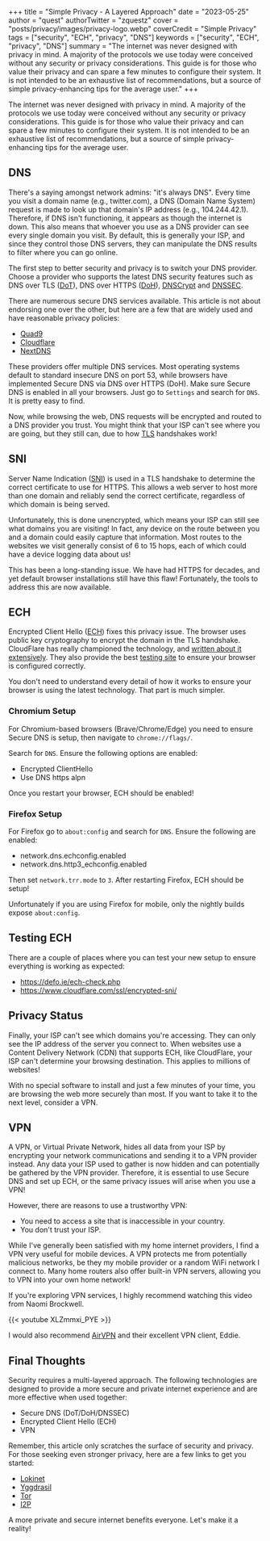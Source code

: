 +++
title = "Simple Privacy - A Layered Approach"
date = "2023-05-25"
author = "quest"
authorTwitter = "zquestz"
cover = "posts/privacy/images/privacy-logo.webp"
coverCredit = "Simple Privacy"
tags = ["security", "ECH", "privacy", "DNS"]
keywords = ["security", "ECH", "privacy", "DNS"]
summary = "The internet was never designed with privacy in mind. A majority of the protocols we use today were conceived without any security or privacy considerations. This guide is for those who value their privacy and can spare a few minutes to configure their system. It is not intended to be an exhaustive list of recommendations, but a source of simple privacy-enhancing tips for the average user."
+++

The internet was never designed with privacy in mind. A majority of the protocols we use today were conceived without any security or privacy considerations. This guide is for those who value their privacy and can spare a few minutes to configure their system. It is not intended to be an exhaustive list of recommendations, but a source of simple privacy-enhancing tips for the average user.

## DNS

There's a saying amongst network admins: "it's always DNS". Every time you visit a domain name (e.g., twitter.com), a DNS (Domain Name System) request is made to look up that domain's IP address (e.g., 104.244.42.1). Therefore, if DNS isn't functioning, it appears as though the internet is down. This also means that whoever you use as a DNS provider can see every single domain you visit. By default, this is generally your ISP, and since they control those DNS servers, they can manipulate the DNS results to filter where you can go online.

The first step to better security and privacy is to switch your DNS provider. Choose a provider who supports the latest DNS security features such as DNS over TLS ([DoT](https://en.wikipedia.org/wiki/DNS_over_TLS)), DNS over HTTPS ([DoH](https://en.wikipedia.org/wiki/DNS_over_HTTPS)), [DNSCrypt](https://www.dnscrypt.org/) and [DNSSEC](https://www.cloudflare.com/dns/dnssec/how-dnssec-works/).

There are numerous secure DNS services available. This article is not about endorsing one over the other, but here are a few that are widely used and have reasonable privacy policies:

- [Quad9](https://www.quad9.net/)
- [Cloudflare](https://1.1.1.1/)
- [NextDNS](https://nextdns.io/)

These providers offer multiple DNS services. Most operating systems default to standard insecure DNS on port 53, while browsers have implemented Secure DNS via DNS over HTTPS (DoH). Make sure Secure DNS is enabled in all your browsers. Just go to `Settings` and search for `DNS`. It is pretty easy to find.

Now, while browsing the web, DNS requests will be encrypted and routed to a DNS provider you trust. You might think that your ISP can't see where you are going, but they still can, due to how [TLS](https://en.wikipedia.org/wiki/Transport_Layer_Security) handshakes work!

## SNI

Server Name Indication ([SNI](https://www.cloudflare.com/learning/ssl/what-is-sni/)) is used in a TLS handshake to determine the correct certificate to use for HTTPS. This allows a web server to host more than one domain and reliably send the correct certificate, regardless of which domain is being served.

Unfortunately, this is done unencrypted, which means your ISP can still see what domains you are visiting! In fact, any device on the route between you and a domain could easily capture that information. Most routes to the websites we visit generally consist of 6 to 15 hops, each of which could have a device logging data about us!

This has been a long-standing issue. We have had HTTPS for decades, and yet default browser installations still have this flaw! Fortunately, the tools to address this are now available.

## ECH

Encrypted Client Hello ([ECH](https://datatracker.ietf.org/doc/draft-ietf-tls-esni/)) fixes this privacy issue. The browser uses public key cryptography to encrypt the domain in the TLS handshake. CloudFlare has really championed the technology, and [written about it extensively](https://blog.cloudflare.com/handshake-encryption-endgame-an-ech-update/). They also provide the best [testing site](https://www.cloudflare.com/ssl/encrypted-sni/) to ensure your browser is configured correctly.

You don't need to understand every detail of how it works to ensure your browser is using the latest technology. That part is much simpler.

### Chromium Setup

For Chromium-based browsers (Brave/Chrome/Edge) you need to ensure Secure DNS is setup, then navigate to `chrome://flags/`.

Search for `DNS`. Ensure the following options are enabled:

- Encrypted ClientHello
- Use DNS https alpn

Once you restart your browser, ECH should be enabled!

### Firefox Setup

For Firefox go to `about:config` and search for `DNS`. Ensure the following are enabled:

- network.dns.echconfig.enabled
- network.dns.http3_echconfig.enabled

Then set `network.trr.mode` to `3`. After restarting Firefox, ECH should be setup!

Unfortunately if you are using Firefox for mobile, only the nightly builds expose `about:config`.

## Testing ECH

There are a couple of places where you can test your new setup to ensure everything is working as expected:

- https://defo.ie/ech-check.php
- https://www.cloudflare.com/ssl/encrypted-sni/

## Privacy Status

Finally, your ISP can't see which domains you're accessing. They can only see the IP address of the server you connect to. When websites use a Content Delivery Network (CDN) that supports ECH, like CloudFlare, your ISP can't determine your browsing destination. This applies to millions of websites!

With no special software to install and just a few minutes of your time, you are browsing the web more securely than most. If you want to take it to the next level, consider a VPN.

## VPN

A VPN, or Virtual Private Network, hides all data from your ISP by encrypting your network communications and sending it to a VPN provider instead. Any data your ISP used to gather is now hidden and can potentially be gathered by the VPN provider. Therefore, it is essential to use Secure DNS and set up ECH, or the same privacy issues will arise when you use a VPN!

However, there are reasons to use a trustworthy VPN:

- You need to access a site that is inaccessible in your country.
- You don't trust your ISP.

While I've generally been satisfied with my home internet providers, I find a VPN very useful for mobile devices. A VPN protects me from potentially malicious networks, be they my mobile provider or a random WiFi network I connect to. Many home routers also offer built-in VPN servers, allowing you to VPN into your own home network!

If you're exploring VPN services, I highly recommend watching this video from Naomi Brockwell.

{{< youtube XLZmmxi_PYE >}}

I would also recommend [AirVPN](https://airvpn.org/) and their excellent VPN client, Eddie.

## Final Thoughts

Security requires a multi-layered approach. The following technologies are designed to provide a more secure and private internet experience and are more effective when used together:

- Secure DNS (DoT/DoH/DNSSEC)
- Encrypted Client Hello (ECH)
- VPN

Remember, this article only scratches the surface of security and privacy. For those seeking even stronger privacy, here are a few links to get you started:

- [Lokinet](https://lokinet.org/)
- [Yggdrasil](https://yggdrasil-network.github.io/)
- [Tor](https://www.torproject.org/index.html)
- [I2P](https://geti2p.net/)

A more private and secure internet benefits everyone. Let's make it a reality!
